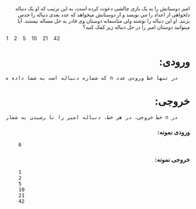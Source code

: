 <p dir='rtl'>
    امیر دوستانش را به یک بازی چالشی دعوت کرده است، به این ترتیب که او یک دنباله دلخواهی از اعداد را می نویسد و از دوستانش میخواهد که عدد بعدی دنباله را حدس بزنند.
    او این دنباله را نوشته ولی متاسفانه دوستان وی قادر به حل مساله نیستند. آیا میتوانید دوستان امیر را در حل دنباله زیر کمک کنید؟
    <br>
    <div dir='ltr'>
        1 &nbsp;&nbsp; 2 &nbsp;&nbsp; 5 &nbsp;&nbsp; 10 &nbsp;&nbsp; 21 &nbsp;&nbsp; 42
    </div>
</p>

<h1 dir='rtl'>ورودی: </h1>
<pre dir='rtl'>
    در تنها خط ورودی عدد n که شماره دنباله است به شما داده میشود.
</pre>
<h1 dir='rtl'>خروجی: </h1>
<pre dir='rtl'>
    در n خط خروجی، در هر خط، دنباله امیر را تا رسیدن به شماره دنباله چاپ کنید.
</pre>
<h3 dir='rtl'>ورودی نمونه: </h3>
<pre>
    6
</pre>
<h3 dir='rtl'>خروجی نمونه: </h3>
<pre>
    1
    2
    5
    10
    21
    42
</pre>
